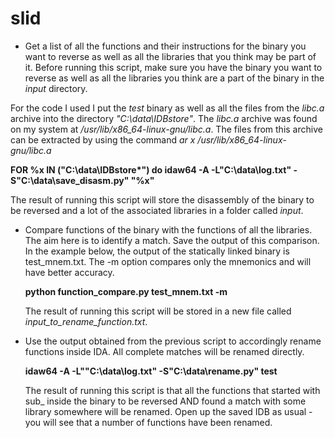 slid
====

* Get a list of all the functions and their instructions for the binary you want to reverse as well as all the libraries that you think may be part of it. Before running this script, make sure you have the binary you want
to reverse as well as all the libraries you think are a part of the binary in the *input* directory.

For the code I used I put the *test* binary as well as all the files from the *libc.a* archive into the directory *"C:\data\IDBstore"*. The *libc.a* archive was found on my system at */usr/lib/x86_64-linux-gnu/libc.a*. The files from this archive can be extracted by using the command *ar x /usr/lib/x86_64-linux-gnu/libc.a*

  **FOR %x IN ("C:\data\IDBstore\*") do idaw64 -A -L"C:\data\log.txt" -S"C:\data\save_disasm.py" "%x"**
  
The result of running this script will store the disassembly of the binary to be reversed and a lot of the
associated libraries in a folder called *input*.

* Compare functions of the binary with the functions of all the libraries. The aim  here is to identify a match. Save the output of this comparison. In the example below, the output of the statically linked binary is test_mnem.txt. The -m option compares only the mnemonics and will have better accuracy.

  **python function_compare.py test_mnem.txt -m**
  
  The result of running this script will be stored in a new file called *input_to_rename_function.txt*.

* Use the output obtained from the previous script to accordingly rename functions inside IDA. All complete 
  matches will be renamed directly.

  **idaw64 -A -L""C:\data\log.txt" -S"C:\data\rename.py" test**
  
  The result of running this script is that all the functions that started with sub_ inside the binary to be reversed
  AND found a match with some library somewhere will be renamed. Open up the saved IDB as usual - you will see that
  a number of functions have been renamed.
